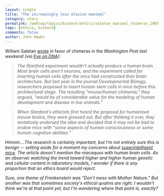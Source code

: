 ```yaml
---
layout: single 
title: "The increasingly less elusive manimal" 
category: story
permalink: /weblog/topics/biotech/ethics/saletan_manimal_chimeras_2007.html
tags: [ethics, biotech] 
comments: false 
author: John Hawks 
---
```



<p>
William Saletan <a href="http://www.washingtonpost.com/wp-dyn/content/article/2007/06/22/AR2007062201643.html?sub=AR">wrote</a> in favor of chimeras in the <i>Washington Post</a> last weekend (via <a href="http://feeds.feedburner.com/~r/EyeOnDna/~3/128634460/">Eye on DNA</a>): 
</p>

<blockquote>The Stanford experiment wouldn't actually produce a human brain. Most brain cells aren't neurons, and the experiment called for inserting human cells after the mice had constructed their brain architecture. But last year in the journal Developmental Biology, researchers proposed to insert human stem cells in mice before this architectural stage. The resulting "mouse/human chimeras," they argued, "would be of considerable value for the modeling of human development and disease in live animals."</blockquote>

<blockquote>When Stanford's ethicists first heard the proposal for humanized mouse brains, they were grossed out. But after thinking it over, they tentatively endorsed the idea and decided that it may not be bad to endow mice with "some aspects of human consciousness or some human cognitive abilities."</blockquote>

<p>
Hmmm....The research is certainly important, but I'm not entirely sure this is benign -- setting aside for a moment my concerns about <a href="http://johnhawks.net/weblog/topics/humor/when_lab_mice_attack_2005.html">superintelligent mice</a>. The article doesn't mention the macaques with human brain cells. As an observer watching the trend toward higher and higher human genetic and cellular content in laboratory models, I wonder if there is any proportion that an ethics board would reject. 
</p>

<p>
Sure, one theme of <i>Frankenstein</i> was "Don't mess with Mother Nature." But another was that sometimes society's ethical qualms are <i>right</i>. I wouldn't think we're at that point yet; but I'm wondering where that point is, exactly?
</p>


